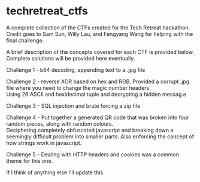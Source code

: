 # techretreat_ctfs

A complete collection of the CTFs created for the Tech Retreat hackathon. Credit goes to Sam Sun, Willy Lau, and Fengyang Wang for helping with the final challenge.

A brief description of the concepts covered for each CTF is provided below. Complete solutions will be provided here eventually.

Challenge 1 - b64 decoding, appending text to a .jpg file

Challenge 2 - reverse XOR based on hex and RGB. Provided a corrupt .jpg file where you need to change the magic number headers. <br>
Using 26 ASCII and hexidecimal tuple and decrypting a hidden messag.e

Challenge 3 - SQL injection and brute forcing a zip file

Challenge 4 - Put together a generated QR code that was broken into four random pieces, along with random colours. <br>
Deciphering completely obfuscated javascript and breaking down a seemingly difficult problem into smaller parts. Also enforcing the concept of how strings work in javascript.

Challenge 5 - Dealing with HTTP headers and cookies was a common theme for this one.

If I think of anything else I'll update this.
